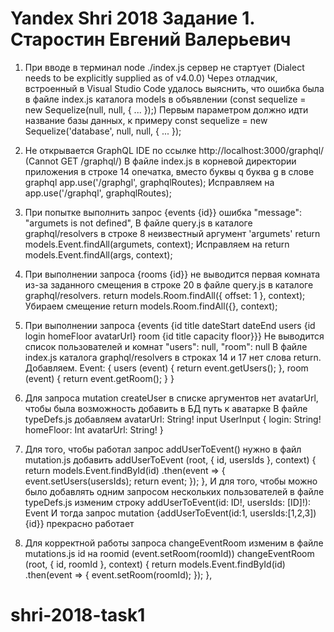 # Yandex Shri 2018 Задание 1. Старостин Евгений Валерьевич 

1) При вводе в терминал node ./index.js сервер не стартует (Dialect needs to be explicitly supplied as of v4.0.0)
Через отладчик, встроенный в Visual Studio Code удалось выяснить, что ошибка была в файле index.js каталога models в объявлении (const sequelize = new Sequelize(null, null, { ... });) 
Первым параметром должно идти название базы данных, к примеру const sequelize = new Sequelize('database', null, null, { ... });
 
2) Не открывается GraphQL IDE по ссылке http://localhost:3000/graphql/ (Cannot GET /graphql/) 
В файле index.js в корневой директории приложения в строке 14 опечатка, вместо буквы q буква g в слове graphql app.use('/graphgl', graphqlRoutes); 
Исправляем на app.use('/graphql', graphqlRoutes);
 
3) При попытке выполнить запрос {events {id}} ошибка "message": "argumets is not defined", 
В файле query.js в каталоге graphql/resolvers в строке 8 неизвестный аргумент 'argumets' 
return models.Event.findAll(argumets, context); Исправляем на return models.Event.findAll(args, context);
 
4) При выполнении запроса {rooms {id}} не выводится первая комната из-за заданного смещения в строке 20 в файле query.js в каталоге graphql/resolvers. 
return models.Room.findAll({ offset: 1 }, context); 
Убираем смещение return models.Room.findAll({}, context);
 
5) При выполнении запроса 
{events {id title dateStart dateEnd users {id login homeFloor avatarUrl} room {id title capacity floor}}} 
Не выводится список пользователей и комнат "users": null, "room": null 
В файле index.js каталога graphql/resolvers в строках 14 и 17 нет слова return.
Добавляем. Event: { users (event) { return event.getUsers(); }, room (event) { return event.getRoom(); } }
 
6) Для запроса mutation createUser в списке аргументов нет avatarUrl, 
чтобы была возможность добавить в БД путь к аватарке В файле typeDefs.js добавляем avatarUrl: String! 
input UserInput { login: String! homeFloor: Int avatarUrl: String! }
 
7) Для того, чтобы работал запрос addUserToEvent() нужно в файл mutation.js добавить 
addUserToEvent (root, { id, usersIds }, context) { return models.Event.findById(id) .then(event => { event.setUsers(usersIds); return event; }); }, 
И для того, чтобы можно было добавлять одним запросом нескольких пользователей в файле typeDefs.js изменим строку 
addUserToEvent(id: ID!, usersIds: [ID]!): Event 
И тогда запрос mutation {addUserToEvent(id:1, usersIds:[1,2,3]) {id}} прекрасно работает
 
8) Для корректной работы запроса changeEventRoom изменим в файле mutations.js id на roomid (event.setRoom(roomId)) 
changeEventRoom (root, { id, roomId }, context) { return models.Event.findById(id) .then(event => { event.setRoom(roomId); }); },

# shri-2018-task1

